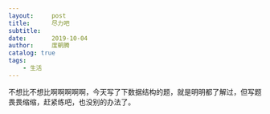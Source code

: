 ```yaml
---
layout:     post
title:      尽力吧
subtitle:   
date:       2019-10-04
author:     度朝腾
catalog: true
tags:
    - 生活
---
```


​	不想比不想比啊啊啊啊啊，今天写了下数据结构的题，就是明明都了解过，但写题畏畏缩缩，赶紧练吧，也没别的办法了。